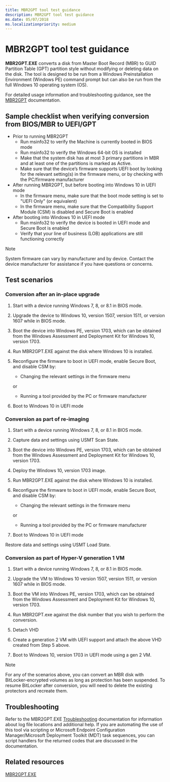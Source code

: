 ```yaml
---
title: MBR2GPT tool test guidance
description: MBR2GPT tool test guidance
ms.date: 05/07/2018
ms.localizationpriority: medium
---
```


# MBR2GPT tool test guidance

**MBR2GPT.EXE** converts a disk from Master Boot Record (MBR) to GUID Partition Table (GPT) partition style without modifying or deleting data on the disk. The tool is designed to be run from a Windows Preinstallation Environment (Windows PE) command prompt but can also be run from the full Windows 10 operating system (OS).

For detailed usage information and troubleshooting guidance, see the [MBR2GPT](/windows/deployment/mbr-to-gpt) documentation.

## Sample checklist when verifying conversion from BIOS/MBR to UEFI/GPT

- Prior to running MBR2GPT
  - Run msinfo32 to verify the Machine is currently booted in BIOS mode
  - Run msinfo32 to verify the Windows 64-bit OS is installed
  - Make that the system disk has at most 3 primary partitions in MBR and at least one of the partitions is marked as Active.
  - Make sure that the device’s firmware supports UEFI boot by looking for the relevant setting(s) in the firmware menu, or by checking with the PC/firmware manufacturer
- After running MBR2GPT, but before booting into Windows 10 in UEFI mode
  - In the firmware menu, make sure that the boot mode setting is set to "UEFI Only" (or equivalent)
  - In the firmware menu, make sure that the Compatibility Support Module (CSM) is disabled and Secure Boot is enabled
- After booting into Windows 10 in UEFI mode
  - Run msinfo32 to verify the device is booted in UEFI mode and Secure Boot is enabled
  - Verify that your line of business (LOB) applications are still functioning correctly

> [!NOTE]
> System firmware can vary by manufacturer and by device. Contact the device manufacturer for assistance if you have questions or concerns.

## Test scenarios

### Conversion after an in-place upgrade

1. Start with a device running Windows 7, 8, or 8.1 in BIOS mode.

1. Upgrade the device to Windows 10, version 1507, version 1511, or version 1607 while in BIOS mode.

1. Boot the device into Windows PE, version 1703, which can be obtained from the Windows Assessment and Deployment Kit for Windows 10, version 1703.

1. Run MBR2GPT.EXE against the disk where Windows 10 is installed.

1. Reconfigure the firmware to boot in UEFI mode, enable Secure Boot, and disable CSM by:

    - Changing the relevant settings in the firmware menu

    or

    - Running a tool provided by the PC or firmware manufacturer

1. Boot to Windows 10 in UEFI mode

### Conversion as part of re-imaging

1. Start with a device running Windows 7, 8, or 8.1 in BIOS mode.

1. Capture data and settings using USMT Scan State.

1. Boot the device into Windows PE, version 1703, which can be obtained from the Windows Assessment and Deployment Kit for Windows 10, version 1703.

1. Deploy the Windows 10, version 1703 image.

1. Run MBR2GPT.EXE against the disk where Windows 10 is installed.

1. Reconfigure the firmware to boot in UEFI mode, enable Secure Boot, and disable CSM by:

    - Changing the relevant settings in the firmware menu

    or

    - Running a tool provided by the PC or firmware manufacturer

1. Boot to Windows 10 in UEFI mode

Restore data and settings using USMT Load State.

### Conversion as part of Hyper-V generation 1 VM

1. Start with a device running Windows 7, 8, or 8.1 in BIOS mode.

1. Upgrade the VM to Windows 10 version 1507, version 1511, or version 1607 while in BIOS mode.

1. Boot the VM into Windows PE, version 1703, which can be obtained from the Windows Assessment and Deployment Kit for Windows 10, version 1703.

1. Run MBR2GPT.exe against the disk number that you wish to perform the conversion.

1. Detach VHD

1. Create a generation 2 VM with UEFI support and attach the above VHD created from Step 5 above.

1. Boot to Windows 10, version 1703 in UEFI mode using a gen 2 VM.

> [!NOTE]
> For any of the scenarios above, you can convert an MBR disk with BitLocker-encrypted volumes as long as protection has been suspended. To resume BitLocker after conversion, you will need to delete the existing protectors and recreate them.

## Troubleshooting

Refer to the MBR2GPT.EXE [Troubleshooting](/windows/deployment/mbr-to-gpt#troubleshooting) documentation for information about log file locations and additional help. If you are automating the use of this tool via scripting or Microsoft Endpoint Configuration Manager/Microsoft Deployment Toolkit (MDT) task sequences, you can script handlers for the returned codes that are discussed in the documentation.

## Related resources

[MBR2GPT.EXE](/windows/deployment/mbr-to-gpt)